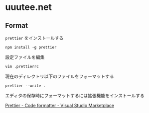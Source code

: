 # uuutee.net

## Format

`prettier` をインストールする

```shell
npm install -g prettier
```

設定ファイルを編集

```shell
vim .prettierrc
```

現在のディレクトリ以下のファイルをフォーマットする

```shell
prettier --write .
```

エディタの保存時にフォーマットするには拡張機能をインストールする

[Prettier - Code formatter - Visual Studio Marketplace](https://marketplace.visualstudio.com/items?itemName=esbenp.prettier-vscode)
